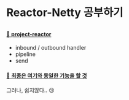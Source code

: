 # Reactor-Netty 공부하기
## 
#### [:book: project-reactor](https://projectreactor.io/docs/netty/snapshot/reference/index.html#_connect_and_disconnect)

- inbound / outbound handler
- pipeline
- send

#### [:link: 최종은 여기와 동일한 기능을 할 것](https://github.com/byungsooKim0711/h5n-study/tree/master/netty)

그러나, 쉽지않다.. :cry: 

